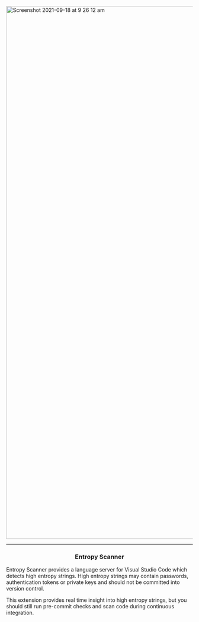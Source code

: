 <img width="1435" alt="Screenshot 2021-09-18 at 9 26 12 am" src="https://user-images.githubusercontent.com/727262/133882237-ba2feec1-99d0-4ce6-bfc2-a27fdbc35779.png">

---

<center>
<h3>Entropy Scanner</h3>
</center>

Entropy Scanner provides a language server for Visual Studio Code which detects high entropy strings. High entropy strings may contain passwords, authentication tokens or private keys and should not be committed into version control.

This extension provides real time insight into high entropy strings, but you should still run pre-commit checks and scan code during continuous integration.
